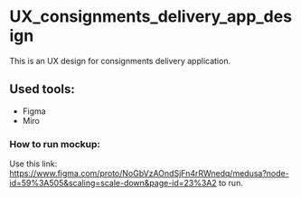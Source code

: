 # UX_consignments_delivery_app_design
This is an UX design for consignments delivery application.
## Used tools:
- Figma 
- Miro

### How to run mockup:
Use this link: https://www.figma.com/proto/NoGbVzAOndSjFn4rRWnedq/medusa?node-id=59%3A505&scaling=scale-down&page-id=23%3A2 to run.
